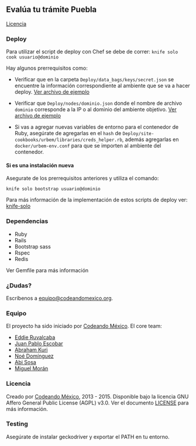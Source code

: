 ## Evalúa tu trámite Puebla

[Licencia](/LICENSE)

### Deploy
Para utilizar el script de deploy con Chef se debe de correr:
`knife solo cook usuario@dominio`

Hay algunos prerrequisitos como:
- Verificar que en la carpeta `Deploy/data_bags/keys/secret.json` se encuentre la información correspondiente al
ambiente que se va a hacer deploy. [Ver archivo de ejemplo](https://github.com/civica-digital/urbem-puebla/blob/master/Deploy/data_bags/keys/secret.json.example)

- Verificar que `Deploy/nodes/dominio.json` donde el nombre de archivo `dominio` corresponde a la IP o al dominio
del ambiente objetivo. [Ver archivo de ejemplo](https://github.com/civica-digital/urbem-puebla/blob/master/Deploy/nodes/104.154.88.10.json)

- Si vas a agregar nuevas variables de entorno para el contenedor de Ruby, asegúrate de agregarlas en el `hash` de
`Deploy/site-cookbooks/urbem/libraries/creds_helper.rb`, además agregarlas en `docker/urbem-env.conf` para que se importen al
ambiente del contenedor.


#### Si es una instalación nueva
Asegurate de los prerrequisitos anteriores y utiliza el comando:

`knife solo bootstrap usuario@dominio`

Para más información de la implementación de estos scripts de deploy ver: [knife-solo](https://matschaffer.github.io/knife-solo/)

### Dependencias
- Ruby
- Rails
- Bootstrap sass
- Rspec
- Redis

Ver Gemfile para más información

### ¿Dudas?

Escríbenos a <equipo@codeandomexico.org>.

### Equipo

El proyecto ha sido iniciado por [Codeando México](https://github.com/CodeandoMexico?tab=members).
El core team:
- [Eddie Ruvalcaba](https://github.com/eddie-ruva)
- [Juan Pablo Escobar](https://github.com/juanpabloe)
- [Abraham Kuri](https://github.com/kurenn)
- [Noé Domínguez](https://github.com/poguez)
- [Abi Sosa](https://github.com/abisosa)
- [Miguel Morán](https://github.com/mikesaurio)

### Licencia

Creado por [Codeando México](https://github.com/CodeandoMexico?tab=members), 2013 - 2015.
Disponible bajo la licencia GNU Affero General Public License (AGPL) v3.0. Ver el documento [LICENSE](/LICENSE) para más información.


### Testing

Asegúrate de instalar geckodriver y exportar el PATH en tu entorno.
